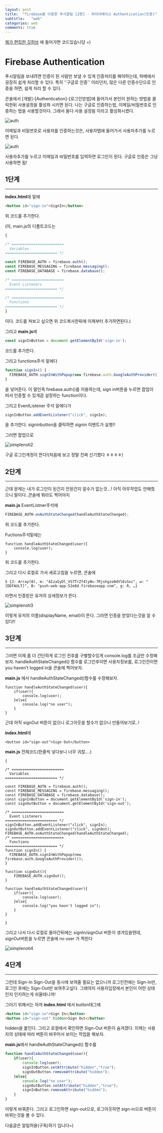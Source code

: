 ```yaml
---
layout: post
title:  "firebase를 이용한 푸시알림 [2편] - 파이어베이스 Authentication(인증)"
subtitle:   "web"
categories: web
comments: true
---
```


[제가 편집한 깃허브](https://github.com/soraji/firebase-noti.git) 에 들어가면 코드있습니당 =)

# Firebase Authentication

푸시알림을 보내려면 인증이 된 사람만 보낼 수 있게 인증처리를 해야하는데, 파베에서 굉장히 쉽게 처리할 수 있다. 특히 ''구글로 인증'' 이라던지, 많은 다른 인증수단으로 인증을 하면, 쉽게 처리 할 수 있다.



콘솔에서 [개발]-[Authentication]-[로그인방법]에 들어가서 본인이 원하는 방법을 클릭한뒤 사용설정을 활성화 시키면 된다. 나는 구글로  인증하는법, 이메일/비밀번호로 인증하는 법을 사용할것이다. 그래서 둘다 사용 설정됨 이라고 활성화시켰다.

![auth](/assets/img/auth.PNG)



이메일과 비밀번호로 사용자를 인증하는것은, 사용자탭에 들어가서 사용자추가를 누르면 된다. 

![auth](/assets/img/auth2.PNG)

사용자추가를 누르고 이메일과 비밀번호를 입력하면 로그인이 된다. 구글로 인증은 그냥 사용하면 됨!



## 1단계

---

**index.html**에 </header> 밑에

~~~html
<button id="sign-in">SignIn</button>
~~~

위 코드를 추가한다.

(아, main.js의 디폴트코드는

~~~javascript
{

/* ========================
  Variables
======================== */

const FIREBASE_AUTH = firebase.auth();
const FIREBASE_MESSAGING = firebase.messaging();
const FIREBASE_DATABASE = firebase.database();

/* ========================
  Event Listeners
======================== */

/* ========================
  Functions
======================== */
}
~~~

이다. 코드를 쳐보고 싶으면 위 코드복사한뒤에 이제부터 추가하면된다.)

그리고 **main.js**에 

~~~javascript
const signInButton = document.getElementById('sign-in');
~~~

코드를 추가한다. 

그리고 functions주석 밑에다

~~~javascript
function signIn() {
  FIREBASE_AUTH.signInWithPopup(new firebase.auth.GoogleAuthProvider());
}
~~~

을 넣어준다. 이 말인즉 firebase.auth()를 이용하는데, sign in버튼을 누르면 팝업이 떠서 인증할 수 있게끔 설정하는 function이다. 



그리고 EventListener 주석 밑에다가

~~~javascript
signInButton.addEventListener("click", signIn);
~~~

을 추가한다. signinbutton을 클릭하면 signin 이벤트가 실행!!

그러면 팝업으로 

![simplenoti2](/assets/img/simplenoti2.PNG)

구글 로그인계정이 뜬다!(처음에 보고 정말 진짜 신기했다 ㅎㅎㅎㅎ)





## 2단계

---

근데 문제는 내가 로그인이 된건지 안된건지 알수가 없는것...! 아직 아무작업도 안해줬으니 말이다..콘솔에 뭐라도 찍어야지

**main.js** EventListner주석에

~~~javascript
FIREBASE_AUTH.onAuthStateChanged(handleAuthStateChanged);
~~~

위 코드를 추가한다. 

Fuctions주석밑에는

~~~
function handleAuthStateChanged(user){
	console.log(user);
}
~~~

위 코드를 추가한다.

그리고 다시 로컬로 가서 새로고침을 누르면, 콘솔에 

~~~
S {J: Array(0), m: "AIzaSyDl_VS7TrZf4lyNv-7Rjshgze0dVl6vSxc", w: "[DEFAULT]", B: "push-web-app-52e8d.firebaseapp.com", g: R, …}
~~~

라면서 인증받은 유저의 상세정보가 뜬다.

![simplenoti3](/assets/img/simplenoti3.PNG)

이렇게 유저의 이름(displayName, email)이 뜬다. 그러면 인증을 받았다는것을 알 수 있다!!

## 3단계

---

그러면 이제 좀 더 간단하게 로그인 전후를 구별할수있게 console.log를 조금만 수정해보자. handleAuthStateChanged() 함수를 로그인후이면 사용자정보를, 로그인전이면 you haven't logged in을 콘솔에 찍어보자. 

**main.js** 에서 handleAuthStateChanged()함수를 수정해보자.

```
function handleAuthStateChanged(user){
	if(user){
		console.log(user);
	}else{
		console.log("no user");
	}
}
```



근데 아직 signOut 버튼이 없으니 로그아웃을 할수가 없으니 만들어보기로..!

**index.html**에 

~~~
<button id="sign-out">Sign Out</button>
~~~

**main.js**  전체코드(한줄씩 넣다보니 너무 귀찮....)

~~~
{

/* ========================
  Variables
======================== */

const FIREBASE_AUTH = firebase.auth();
const FIREBASE_MESSAGING = firebase.messaging();
const FIREBASE_DATABASE = firebase.database();
const signInButton = document.getElementById('sign-in');
const signOutButton = document.getElementById('sign-out');

/* ========================
  Event Listeners
======================== */
signInButton.addEventListener("click", signIn);
signOutButton.addEventListener("click", signOut);
FIREBASE_AUTH.onAuthStateChanged(handleAuthStateChanged);
/* ========================
  Functions
======================== */
function signIn() {
  FIREBASE_AUTH.signInWithPopup(new firebase.auth.GoogleAuthProvider());
}

function signOut(){
	FIREBASE_AUTH.signOut();
}

function handleAuthStateChanged(user){
	if(user){
		console.log(user);
	}else{
		console.log("you havn't logged in");
	}
}

}
~~~

그리고 나서 다시 로컬로 돌아간뒤에는 signIn/signOut 버튼이 생겨있을텐데, signOut버튼을 누르면 콘솔에 no user 가 찍힌다

![simplenoti4](/assets/img/simplenoti4.PNG)





## 4단계

---

그런데 Sign-In Sign-Out을 동시에 보여줄 필요는 없으니까 로그인전에는 Sign-In만, 로그인 후에는 Sign-Out만 보여주고싶다. 그래야지 사용자입장에서 본인이 어떤 상태인지 인지하는게 쉬울테니까!

그러기 위해서는 아까 **index.html** 에서 button태그에 

~~~html
<button id="sign-in">Sign In</button>
<button id="sign-out" hidden>Sign Out</button>
~~~

hidden을 붙인다. 그리고 로컬에서 확인하면 Sign-Out 버튼이 숨겨졌다. 이제는 사용자의 상태에 따라 버튼이 바꾸어서 보이는 작업을 해보자.

**main.js**에서 handleAuthStateChanged() 함수를

~~~javascript
function handleAuthStateChanged(user){
	if(user){
		console.log(user);
		signInButton.setAttribute("hidden","true");
		signOutButton.removeAttribute("hidden");
	}else{
		console.log("no user");
		signOutButton.setAttribute("hidden","true");
		signInButton.removeAttribute("hidden");
	}
}
~~~

이렇게 바꿔준다. 그리고 로그인하면 sign-out으로, 로그아웃하면 sign-in으로 버튼이 바뀌는것을 볼 수 있다.











다음글은 알림허용(구독)하기 입니다=)



